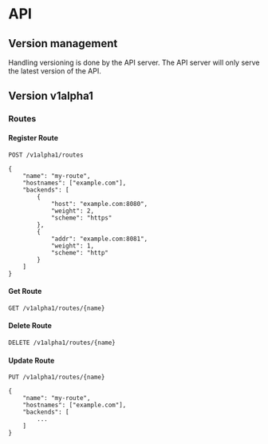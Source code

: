 # API

## Version management

Handling versioning is done by the API server. The API server will only serve the latest version of the API.

## Version v1alpha1

### Routes

#### Register Route

```
POST /v1alpha1/routes

{
    "name": "my-route",
    "hostnames": ["example.com"],
    "backends": [
        {
            "host": "example.com:8080",
            "weight": 2,
            "scheme": "https"
        },
        {
            "addr": "example.com:8081",
            "weight": 1,
            "scheme": "http"
        }
    ]
}
```

#### Get Route

```
GET /v1alpha1/routes/{name}
```

#### Delete Route

```
DELETE /v1alpha1/routes/{name}
```

#### Update Route

```
PUT /v1alpha1/routes/{name}

{
    "name": "my-route",
    "hostnames": ["example.com"],
    "backends": [
        ...
    ]
}
```
